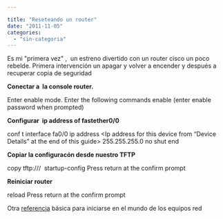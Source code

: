 ```yaml
---

title: "Reseteando un router"
date: "2011-11-05"
categories: 
  - "sin-categoria"
---
```


Es mi "primera vez" ,  un estreno divertido con un router cisco un poco rebelde. Primera intervención un apagar y volver a encender y después a recuperar copia de seguridad

**Conectar a  la console router.**

Enter enable mode. Enter the following commands enable (enter enable password when prompted)

**Configurar  ip address of fastether0/0**

conf t interface fa0/0 ip address <Ip address for this device from “Device Details” at the end of this guide> 255.255.255.0 no shut end

**Copiar la configuracón desde nuestro TFTP**

copy tftp://<nuestro servidor>/<nombre del fichero>  startup-config Press return at the confirm prompt

**Reiniciar router**

reload Press return at the confirm prompt

Otra [referencia](https://es.kioskea.net/faq/2759-router-cisco-configuracion-basica "Router Cisco") básica para iniciarse en el mundo de los equipos red
